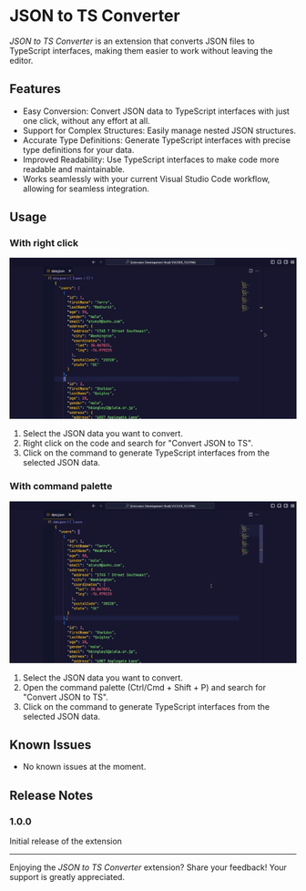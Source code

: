 # JSON to TS Converter

_JSON to TS Converter_ is an extension that converts JSON files to TypeScript interfaces, making them easier to work without leaving the editor.

## Features

- Easy Conversion: Convert JSON data to TypeScript interfaces with just one click, without any effort at all.
- Support for Complex Structures: Easily manage nested JSON structures.
- Accurate Type Definitions: Generate TypeScript interfaces with precise type definitions for your data.
- Improved Readability: Use TypeScript interfaces to make code more readable and maintainable.
- Works seamlessly with your current Visual Studio Code workflow, allowing for seamless integration.

## Usage

### With right click

![Usage with right click](resources/jtt-rc.gif)

1. Select the JSON data you want to convert.
2. Right click on the code and search for "Convert JSON to TS".
3. Click on the command to generate TypeScript interfaces from the selected JSON data.

### With command palette

![Usage with command palette](resources/jtt-f1.gif)

1. Select the JSON data you want to convert.
2. Open the command palette (Ctrl/Cmd + Shift + P) and search for "Convert JSON to TS".
3. Click on the command to generate TypeScript interfaces from the selected JSON data.

## Known Issues

- No known issues at the moment.

## Release Notes

### 1.0.0

Initial release of the extension

---

Enjoying the _JSON to TS Converter_ extension? Share your feedback! Your support is greatly appreciated.
